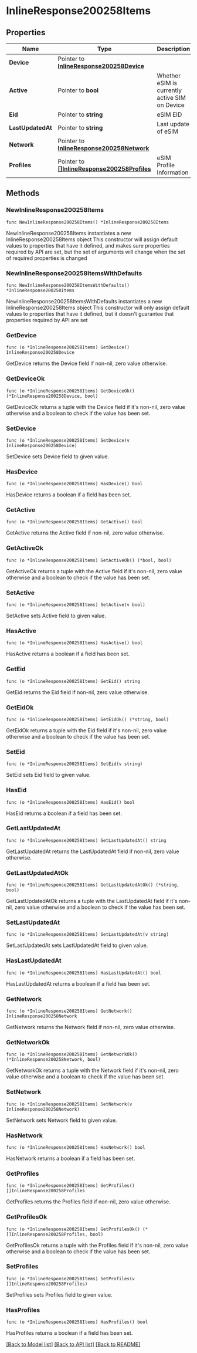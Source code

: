 # InlineResponse200258Items

## Properties

Name | Type | Description | Notes
------------ | ------------- | ------------- | -------------
**Device** | Pointer to [**InlineResponse200258Device**](InlineResponse200258Device.md) |  | [optional] 
**Active** | Pointer to **bool** | Whether eSIM is currently active SIM on Device | [optional] 
**Eid** | Pointer to **string** | eSIM EID | [optional] 
**LastUpdatedAt** | Pointer to **string** | Last update of eSIM | [optional] 
**Network** | Pointer to [**InlineResponse200258Network**](InlineResponse200258Network.md) |  | [optional] 
**Profiles** | Pointer to [**[]InlineResponse200258Profiles**](InlineResponse200258Profiles.md) | eSIM Profile Information | [optional] 

## Methods

### NewInlineResponse200258Items

`func NewInlineResponse200258Items() *InlineResponse200258Items`

NewInlineResponse200258Items instantiates a new InlineResponse200258Items object
This constructor will assign default values to properties that have it defined,
and makes sure properties required by API are set, but the set of arguments
will change when the set of required properties is changed

### NewInlineResponse200258ItemsWithDefaults

`func NewInlineResponse200258ItemsWithDefaults() *InlineResponse200258Items`

NewInlineResponse200258ItemsWithDefaults instantiates a new InlineResponse200258Items object
This constructor will only assign default values to properties that have it defined,
but it doesn't guarantee that properties required by API are set

### GetDevice

`func (o *InlineResponse200258Items) GetDevice() InlineResponse200258Device`

GetDevice returns the Device field if non-nil, zero value otherwise.

### GetDeviceOk

`func (o *InlineResponse200258Items) GetDeviceOk() (*InlineResponse200258Device, bool)`

GetDeviceOk returns a tuple with the Device field if it's non-nil, zero value otherwise
and a boolean to check if the value has been set.

### SetDevice

`func (o *InlineResponse200258Items) SetDevice(v InlineResponse200258Device)`

SetDevice sets Device field to given value.

### HasDevice

`func (o *InlineResponse200258Items) HasDevice() bool`

HasDevice returns a boolean if a field has been set.

### GetActive

`func (o *InlineResponse200258Items) GetActive() bool`

GetActive returns the Active field if non-nil, zero value otherwise.

### GetActiveOk

`func (o *InlineResponse200258Items) GetActiveOk() (*bool, bool)`

GetActiveOk returns a tuple with the Active field if it's non-nil, zero value otherwise
and a boolean to check if the value has been set.

### SetActive

`func (o *InlineResponse200258Items) SetActive(v bool)`

SetActive sets Active field to given value.

### HasActive

`func (o *InlineResponse200258Items) HasActive() bool`

HasActive returns a boolean if a field has been set.

### GetEid

`func (o *InlineResponse200258Items) GetEid() string`

GetEid returns the Eid field if non-nil, zero value otherwise.

### GetEidOk

`func (o *InlineResponse200258Items) GetEidOk() (*string, bool)`

GetEidOk returns a tuple with the Eid field if it's non-nil, zero value otherwise
and a boolean to check if the value has been set.

### SetEid

`func (o *InlineResponse200258Items) SetEid(v string)`

SetEid sets Eid field to given value.

### HasEid

`func (o *InlineResponse200258Items) HasEid() bool`

HasEid returns a boolean if a field has been set.

### GetLastUpdatedAt

`func (o *InlineResponse200258Items) GetLastUpdatedAt() string`

GetLastUpdatedAt returns the LastUpdatedAt field if non-nil, zero value otherwise.

### GetLastUpdatedAtOk

`func (o *InlineResponse200258Items) GetLastUpdatedAtOk() (*string, bool)`

GetLastUpdatedAtOk returns a tuple with the LastUpdatedAt field if it's non-nil, zero value otherwise
and a boolean to check if the value has been set.

### SetLastUpdatedAt

`func (o *InlineResponse200258Items) SetLastUpdatedAt(v string)`

SetLastUpdatedAt sets LastUpdatedAt field to given value.

### HasLastUpdatedAt

`func (o *InlineResponse200258Items) HasLastUpdatedAt() bool`

HasLastUpdatedAt returns a boolean if a field has been set.

### GetNetwork

`func (o *InlineResponse200258Items) GetNetwork() InlineResponse200258Network`

GetNetwork returns the Network field if non-nil, zero value otherwise.

### GetNetworkOk

`func (o *InlineResponse200258Items) GetNetworkOk() (*InlineResponse200258Network, bool)`

GetNetworkOk returns a tuple with the Network field if it's non-nil, zero value otherwise
and a boolean to check if the value has been set.

### SetNetwork

`func (o *InlineResponse200258Items) SetNetwork(v InlineResponse200258Network)`

SetNetwork sets Network field to given value.

### HasNetwork

`func (o *InlineResponse200258Items) HasNetwork() bool`

HasNetwork returns a boolean if a field has been set.

### GetProfiles

`func (o *InlineResponse200258Items) GetProfiles() []InlineResponse200258Profiles`

GetProfiles returns the Profiles field if non-nil, zero value otherwise.

### GetProfilesOk

`func (o *InlineResponse200258Items) GetProfilesOk() (*[]InlineResponse200258Profiles, bool)`

GetProfilesOk returns a tuple with the Profiles field if it's non-nil, zero value otherwise
and a boolean to check if the value has been set.

### SetProfiles

`func (o *InlineResponse200258Items) SetProfiles(v []InlineResponse200258Profiles)`

SetProfiles sets Profiles field to given value.

### HasProfiles

`func (o *InlineResponse200258Items) HasProfiles() bool`

HasProfiles returns a boolean if a field has been set.


[[Back to Model list]](../README.md#documentation-for-models) [[Back to API list]](../README.md#documentation-for-api-endpoints) [[Back to README]](../README.md)


